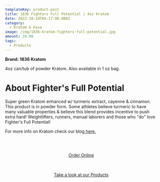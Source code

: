 ```yaml
---
templateKey: product-post
title: 1836 Fighters Full Potential | 4oz Kratom
date: 2022-10-10T04:17:00.000Z
category:
  - Kratom & Kava
image: /img/1836-kratom-fighters-full-potential.jpg
amount: 29.99
tags:
  - Products
---
```

 **Brand: 1836 Kratom**

4oz can/tub of powder Kratom.   Also available in 1 oz bag. 

# About Fighter's Full Potential

Super green Kratom enhanced w/ turmeric extract, cayenne & cinnamon. This product is in powder form. Some athletes believe turmeric to have many valuable properties & believe this blend provides incentive to push extra hard! Weightlifters, runners, manual laborers and those who "do" love Fighter's Full Potential!

For more info on Kratom check our blog[ here.](https://capitalamericanshaman.com/blog/kratom/)

<br><br>

<Center><a class="link-view-more-products" target="_blank" href="https://capitalcbd.shop/product/1836-fighters-full-potential-4oz-kratom/">Order Online</a></

<br><br><br>

<Center><a class="link-view-more-products" target="_blank" href="https://capitalamericanshaman.com/products">Take a look at our Products</a></Center>

<br><br>